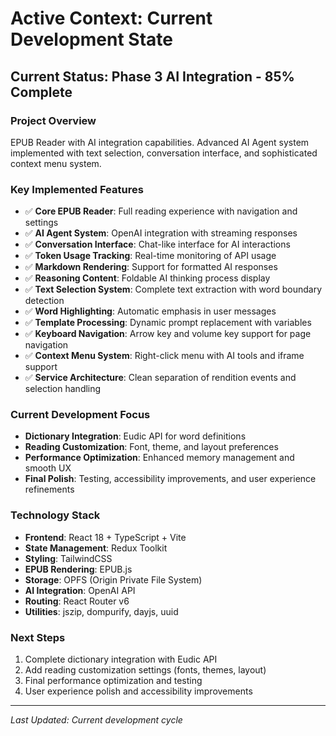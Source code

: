 # Active Context: Current Development State

## **Current Status: Phase 3 AI Integration - 85% Complete**

### **Project Overview**

EPUB Reader with AI integration capabilities. Advanced AI Agent system implemented with text selection, conversation interface, and sophisticated context menu system.

### **Key Implemented Features**

- ✅ **Core EPUB Reader**: Full reading experience with navigation and settings
- ✅ **AI Agent System**: OpenAI integration with streaming responses
- ✅ **Conversation Interface**: Chat-like interface for AI interactions
- ✅ **Token Usage Tracking**: Real-time monitoring of API usage
- ✅ **Markdown Rendering**: Support for formatted AI responses
- ✅ **Reasoning Content**: Foldable AI thinking process display
- ✅ **Text Selection System**: Complete text extraction with word boundary detection
- ✅ **Word Highlighting**: Automatic emphasis in user messages
- ✅ **Template Processing**: Dynamic prompt replacement with variables
- ✅ **Keyboard Navigation**: Arrow key and volume key support for page navigation
- ✅ **Context Menu System**: Right-click menu with AI tools and iframe support
- ✅ **Service Architecture**: Clean separation of rendition events and selection handling

### **Current Development Focus**

- **Dictionary Integration**: Eudic API for word definitions
- **Reading Customization**: Font, theme, and layout preferences
- **Performance Optimization**: Enhanced memory management and smooth UX
- **Final Polish**: Testing, accessibility improvements, and user experience refinements

### **Technology Stack**

- **Frontend**: React 18 + TypeScript + Vite
- **State Management**: Redux Toolkit
- **Styling**: TailwindCSS
- **EPUB Rendering**: EPUB.js
- **Storage**: OPFS (Origin Private File System)
- **AI Integration**: OpenAI API
- **Routing**: React Router v6
- **Utilities**: jszip, dompurify, dayjs, uuid

### **Next Steps**

1. Complete dictionary integration with Eudic API
2. Add reading customization settings (fonts, themes, layout)
3. Final performance optimization and testing
4. User experience polish and accessibility improvements

---

_Last Updated: Current development cycle_
